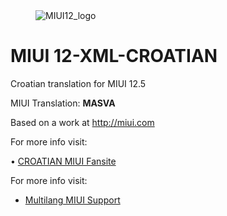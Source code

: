 
<dl><dd><img src="https://i.ibb.co/Pt8HBq6/12-5.png" border="0" alt="MIUI12_logo"></a></dd></dl>

# MIUI 12-XML-CROATIAN

 Croatian translation for MIUI 12.5
 

 MIUI Translation: **MASVA**

 Based on a work at http://miui.com


 For more info visit:
 
 • [CROATIAN MIUI Fansite]( http://croatia.miui.website/) 

 
 For more info visit:
- [Multilang MIUI Support](http://xiaomi.eu) 


